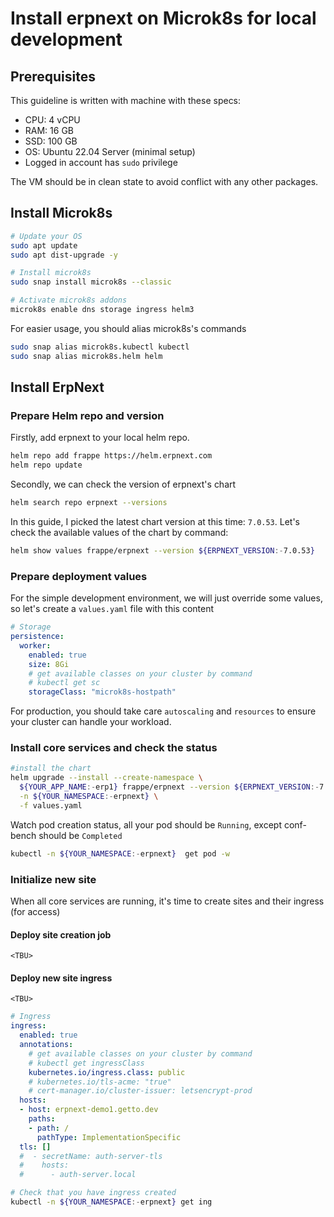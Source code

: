 # Install erpnext on Microk8s for local development

## Prerequisites

This guideline is written with machine with these specs:

- CPU: 4 vCPU
- RAM: 16 GB
- SSD: 100 GB
- OS: Ubuntu 22.04 Server (minimal setup)
- Logged in account has `sudo` privilege

The VM should be in clean state to avoid conflict with any other packages.

## Install Microk8s

```bash
# Update your OS
sudo apt update
sudo apt dist-upgrade -y

# Install microk8s
sudo snap install microk8s --classic

# Activate microk8s addons
microk8s enable dns storage ingress helm3
```

For easier usage, you should alias microk8s's commands

```bash
sudo snap alias microk8s.kubectl kubectl
sudo snap alias microk8s.helm helm
```

## Install ErpNext

### Prepare Helm repo and version

Firstly, add erpnext to your local helm repo.

```bash
helm repo add frappe https://helm.erpnext.com
helm repo update
```

Secondly, we can check the version of erpnext's chart

```bash
helm search repo erpnext --versions
```

In this guide, I picked the latest chart version at this time: `7.0.53`.
Let's check the available values of the chart by command:

```bash
helm show values frappe/erpnext --version ${ERPNEXT_VERSION:-7.0.53}
```

### Prepare deployment values

For the simple development environment, we will just override some values, so let's create a `values.yaml` file with this content

```yaml
# Storage
persistence:
  worker:
    enabled: true
    size: 8Gi
    # get available classes on your cluster by command
    # kubectl get sc
    storageClass: "microk8s-hostpath"
```

For production, you should take care `autoscaling` and `resources` to ensure your cluster can handle your workload.

### Install core services and check the status

```bash
#install the chart
helm upgrade --install --create-namespace \
  ${YOUR_APP_NAME:-erp1} frappe/erpnext --version ${ERPNEXT_VERSION:-7.0.53} \
  -n ${YOUR_NAMESPACE:-erpnext} \
  -f values.yaml
```

Watch pod creation status, all your pod should be `Running`, except conf-bench should be `Completed`

```bash
kubectl -n ${YOUR_NAMESPACE:-erpnext}  get pod -w
```

### Initialize new site

When all core services are running, it's time to create sites and their ingress (for access)

#### Deploy site creation job

`<TBU>`

#### Deploy new site ingress

`<TBU>`

```yaml
# Ingress
ingress:
  enabled: true
  annotations:
    # get available classes on your cluster by command
    # kubectl get ingressClass
    kubernetes.io/ingress.class: public
    # kubernetes.io/tls-acme: "true"
    # cert-manager.io/cluster-issuer: letsencrypt-prod
  hosts:
  - host: erpnext-demo1.getto.dev
    paths:
    - path: /
      pathType: ImplementationSpecific
  tls: []
  #  - secretName: auth-server-tls
  #    hosts:
  #      - auth-server.local
```

```bash
# Check that you have ingress created
kubectl -n ${YOUR_NAMESPACE:-erpnext} get ing
```